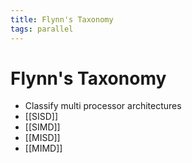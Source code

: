 ```yaml
---
title: Flynn's Taxonomy
tags: parallel 
---
```


# Flynn's Taxonomy
- Classify multi processor architectures
- [[SISD]]
- [[SIMD]]
- [[MISD]]
- [[MIMD]]





























